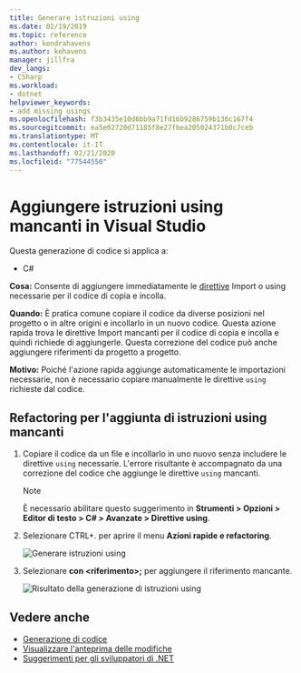 ```yaml
---
title: Generare istruzioni using
ms.date: 02/19/2019
ms.topic: reference
author: kendrahavens
ms.author: kehavens
manager: jillfra
dev_langs:
- CSharp
ms.workload:
- dotnet
helpviewer_keywords:
- add missing usings
ms.openlocfilehash: f3b3435e10d6bb9a71fd16b9286759b136c167f4
ms.sourcegitcommit: ea5e02720d71185f8e27fbea205024371b0c7ceb
ms.translationtype: MT
ms.contentlocale: it-IT
ms.lasthandoff: 02/21/2020
ms.locfileid: "77544550"
---
```

# <a name="add-missing-usings-in-visual-studio"></a>Aggiungere istruzioni using mancanti in Visual Studio

Questa generazione di codice si applica a:

- C#

**Cosa:** Consente di aggiungere immediatamente le [direttive](/dotnet/csharp/language-reference/keywords/using-directive) Import o using necessarie per il codice di copia e incolla.

**Quando:** È pratica comune copiare il codice da diverse posizioni nel progetto o in altre origini e incollarlo in un nuovo codice. Questa azione rapida trova le direttive Import mancanti per il codice di copia e incolla e quindi richiede di aggiungerle. Questa correzione del codice può anche aggiungere riferimenti da progetto a progetto.

**Motivo:** Poiché l'azione rapida aggiunge automaticamente le importazioni necessarie, non è necessario copiare manualmente le direttive `using` richieste dal codice.

## <a name="add-missing-usings-refactoring"></a>Refactoring per l'aggiunta di istruzioni using mancanti

1. Copiare il codice da un file e incollarlo in uno nuovo senza includere le direttive `using` necessarie. L'errore risultante è accompagnato da una correzione del codice che aggiunge le direttive `using` mancanti.

    > [!NOTE]
    > È necessario abilitare questo suggerimento in **Strumenti > Opzioni > Editor di testo > C# > Avanzate > Direttive using**.

2. Selezionare CTRL+. per aprire il menu **Azioni rapide e refactoring**.

    ![Generare istruzioni using](media/generate-using-codefix.png)

3. Selezionare **con \<riferimento\>;** per aggiungere il riferimento mancante.

    ![Risultato della generazione di istruzioni using](media/generate-using-result.png)

## <a name="see-also"></a>Vedere anche

- [Generazione di codice](../code-generation-in-visual-studio.md)
- [Visualizzare l'anteprima delle modifiche](../../ide/preview-changes.md)
- [Suggerimenti per gli sviluppatori di .NET](../csharp-developer-productivity.md)
